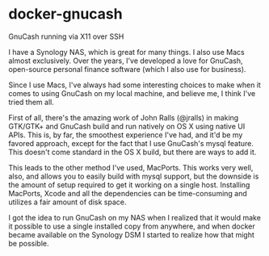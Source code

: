 # docker-gnucash
GnuCash running via X11 over SSH

I have a Synology NAS, which is great for many things. I also use Macs almost exclusively. Over the years, I've developed a love for GnuCash, open-source personal finance software (which I also use for business).

Since I use Macs, I've always had some interesting choices to make when it comes to using GnuCash on my local machine, and believe me, I think I've tried them all.

First of all, there's the amazing work of John Ralls (@jralls) in making GTK/GTK+ and GnuCash build and run natively on OS X using native UI APIs. This is, by far, the smoothest experience I've had, and it'd be my favored approach, except for the fact that I use GnuCash's mysql feature. This doesn't come standard in the OS X build, but there are ways to add it.

This leads to the other method I've used, MacPorts. This works very well, also, and allows you to easily build with mysql support, but the downside is the amount of setup required to get it working on a single host. Installing MacPorts, Xcode and all the dependencies can be time-consuming and utilizes a fair amount of disk space.

I got the idea to run GnuCash on my NAS when I realized that it would make it possible to use a single installed copy from anywhere, and when docker became available on the Synology DSM I started to realize how that might be possible.
